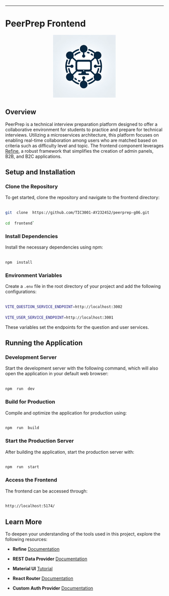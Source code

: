 ----------

# PeerPrep Frontend

<p align="center">
  <img src="../GuideAssets/Logo.png" width="200" alt="PeerPrep Logo">
</p>

## Overview

PeerPrep is a technical interview preparation platform designed to offer a collaborative environment for students to practice and prepare for technical interviews. Utilizing a microservices architecture, this platform focuses on enabling real-time collaboration among users who are matched based on criteria such as difficulty level and topic. The frontend component leverages [Refine](https://refine.dev/docs), a robust framework that simplifies the creation of admin panels, B2B, and B2C applications.

## Setup and Installation

### Clone the Repository

To get started, clone the repository and navigate to the frontend directory:

```bash

git  clone  https://github.com/TIC3001-AY2324S2/peerprep-g06.git

cd  frontend`

```

### Install Dependencies

Install the necessary dependencies using npm:

```bash

npm  install

```

### Environment Variables

Create a `.env` file in the root directory of your project and add the following configurations:

```bash

VITE_QUESTION_SERVICE_ENDPOINT=http://localhost:3002

VITE_USER_SERVICE_ENDPOINT=http://localhost:3001

```

These variables set the endpoints for the question and user services.

## Running the Application

### Development Server

Start the development server with the following command, which will also open the application in your default web browser:

```bash

npm  run  dev

```

### Build for Production

Compile and optimize the application for production using:

```bash

npm  run  build

```

### Start the Production Server

After building the application, start the production server with:

```bash

npm  run  start

```

### Access the Frontend

The frontend can be accessed through:

```bash

http://localhost:5174/

```

## Learn More

To deepen your understanding of the tools used in this project, explore the following resources:

-  **Refine** [Documentation](https://refine.dev/docs)

-  **REST Data Provider** [Documentation](https://refine.dev/docs/core/providers/data-provider/#overview)

-  **Material UI** [Tutorial](https://refine.dev/docs/ui-frameworks/mui/tutorial/)

-  **React Router** [Documentation](https://refine.dev/docs/core/providers/router-provider/)

-  **Custom Auth Provider** [Documentation](https://refine.dev/docs/core/providers/auth-provider/)
